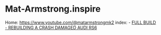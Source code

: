 # Mat-Armstrong.inspire
Home: https://www.youtube.com/@matarmstrongmk2 index: - [FULL BUILD - REBUILDING A CRASH DAMAGED AUDI RS6](https://youtu.be/9IpeP8DLrI8)

